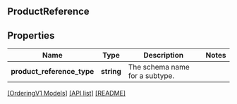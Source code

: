 ## ProductReference

## Properties

Name | Type | Description | Notes
------------ | ------------- | ------------- | -------------
**product_reference_type** | **string** | The schema name for a subtype. |

[[OrderingV1 Models]](../) [[API list]](../../Api) [[README]](../../../README.md)
